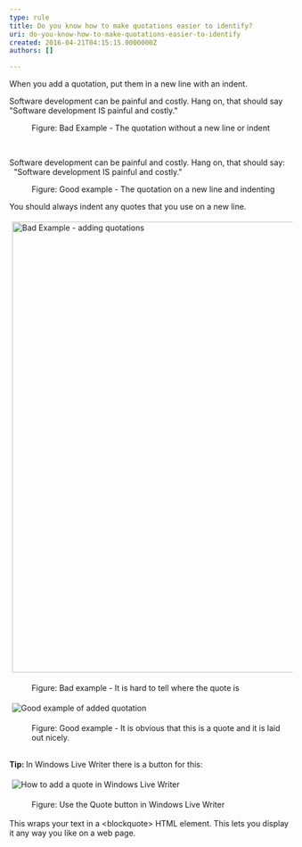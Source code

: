 ```yaml
---
type: rule
title: Do you know how to make quotations easier to identify?
uri: do-you-know-how-to-make-quotations-easier-to-identify
created: 2016-04-21T04:15:15.0000000Z
authors: []

---
```




<span class='intro'> <p>​When you add a quotation, put them in a new line with an indent.</p> </span>

<p class="ssw15-rteElement-GreyBox">​Software development can be painful and costly. Hang on, that should say &quot;Software development IS painful and costly.&quot;</p><dd class="ssw15-rteElement-FigureBad">Figure&#58; Bad Example - The quotation without a new line or indent</dd><p class="ssw15-rteElement-P">​​</p><p class="ssw15-rteElement-GreyBox">Software development can be painful and costly. Hang on, that should say&#58;<br>​ &#160;&quot;Software development IS painful and costly.&quot;</p><dd class="ssw15-rteElement-FigureGood">Figure&#58; Good example - The quotation on a new line and indenting​</dd><p class="ssw15-rteElement-P">You should always indent any quotes that you use on a new line.​<br></p><p class="ssw15-rteElement-GreyBox"><img src="./bad-example-adding-quotations.jpg" alt="Bad Example - adding quotations" style="margin&#58;5px;width&#58;808px;" /><br></p><dd class="ssw15-rteElement-FigureBad">Figure&#58; Bad example - It is hard to tell where the quote is​<br></dd><p class="ssw15-rteElement-GreyBox"><img src="./good-example-adding-quotations.jpg" alt="Good example of added quotation" style="margin&#58;5px;" /><br></p><dd class="ssw15-rteElement-FigureGood">​Figure&#58; Good example -&#160;It is obvious that this is a quote and it is laid out nicely.<br></dd><p class="ssw15-rteElement-P"><strong><br>Tip&#58; </strong>In Windows Live Writer there is a button for this&#58;<br></p><p class="ssw15-rteElement-GreyBox"><img src="./how-to-add-quote.jpg" alt="How to add a quote in Windows Live Writer" style="margin&#58;5px;" /><br></p><p class="ssw15-rteElement-P"></p><div><dd class="ssw15-rteElement-FigureNormal">Figure&#58; Use the Quote button in Windows Live Writer​</dd><br></div><div>This wraps your text in a &lt;blockquote&gt; HTML element. This lets you display it any way you like on a web page.​</div><p class="ssw15-rteElement-P"><br></p>


